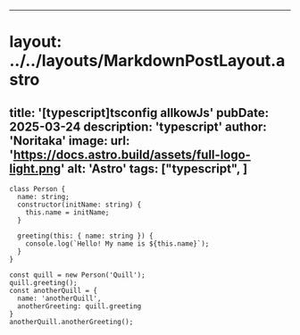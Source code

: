 
---
# layout: ../../layouts/MarkdownPostLayout.astro
title: '[typescript]tsconfig allkowJs'
pubDate: 2025-03-24
description: 'typescript'
author: 'Noritaka'
image:
    url: 'https://docs.astro.build/assets/full-logo-light.png'
    alt: 'Astro'
tags: ["typescript", ]
---



```
class Person {
  name: string;
  constructor(initName: string) {
    this.name = initName;
  }

  greeting(this: { name: string }) {
    console.log(`Hello! My name is ${this.name}`);
  }
}

const quill = new Person('Quill');
quill.greeting();
const anotherQuill = {
  name: 'anotherQuill',
  anotherGreeting: quill.greeting
}
anotherQuill.anotherGreeting();

```
